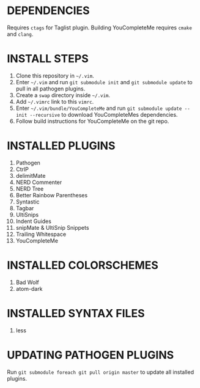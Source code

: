 # DEPENDENCIES #
Requires `ctags` for Taglist plugin. Building YouCompleteMe requires `cmake` and `clang`.

# INSTALL STEPS #
1. Clone this repository in `~/.vim`.
2. Enter `~/.vim` and run `git submodule init` and `git submodule update` to pull in all pathogen plugins.
3. Create a `swap` directory inside `~/.vim`.
4. Add `~/.vimrc` link to this `vimrc`.
5. Enter `~/.vim/bundle/YouCompleteMe` and run `git submodule update --init --recursive` to download YouCompleteMes dependencies.
6. Follow build instructions for YouCompleteMe on the git repo.

# INSTALLED PLUGINS #
1. Pathogen
2. CtrlP
3. delimitMate
4. NERD Commenter
5. NERD Tree
6. Better Rainbow Parentheses
7. Syntastic
8. Tagbar
9. UltiSnips
10. Indent Guides
11. snipMate & UltiSnip Snippets
12. Trailing Whitespace
13. YouCompleteMe

# INSTALLED COLORSCHEMES #
1. Bad Wolf
2. atom-dark

# INSTALLED SYNTAX FILES #
1. less

# UPDATING PATHOGEN PLUGINS #
Run `git submodule foreach git pull origin master` to update all installed plugins.
